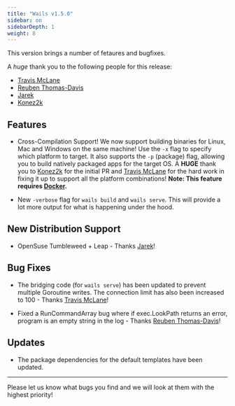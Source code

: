 ```yaml
---
title: "Wails v1.5.0"
sidebar: on
sidebarDepth: 1
weight: 8
---
```


This version brings a number of fetaures and bugfixes.

A *huge* thank you to the following people for this release:

  * [Travis McLane](https://github.com/tmclane)
  * [Reuben Thomas-Davis](https://github.com/Rested)
  * [Jarek](https://github.com/Jarek-SRT)
  * [Konez2k](https://github.com/konez2k)

## Features

  * Cross-Compilation Support! We now support building binaries for Linux, Mac and Windows on the same machine! Use the `-x` flag to specify which platform to target. It also supports the `-p` (package) flag, allowing you to build natively packaged apps for the target OS. A **HUGE** thank you to [Konez2k](https://github.com/konez2k) for the initial PR and [Travis McLane](https://github.com/tmclane) for the hard work in fixing it up to support all the platform combinations! 
  **Note: This feature requires [Docker](https://www.docker.com/).**

  * New `-verbose` flag for `wails build` and `wails serve`. This will provide a lot more output for what is happening under the hood.

## New Distribution Support 

  * OpenSuse Tumbleweed + Leap - Thanks [Jarek](https://github.com/Jarek-SRT)!

## Bug Fixes

  * The bridging code (for `wails serve`) has been updated to prevent multiple Goroutine writes. The connection limit has also been increased to 100 - Thanks [Travis McLane](https://github.com/tmclane)!

  * Fixed a RunCommandArray bug where if exec.LookPath returns an error, program is an empty string in the log - Thanks [Reuben Thomas-Davis](https://github.com/Rested)!

## Updates

  * The package dependencies for the default templates have been updated.

---

Please let us know what bugs you find and we will look at them with the highest priority!
